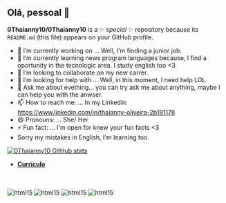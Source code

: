 
## Olá, pessoal 👋

**0Thaianny10/0Thaianny10** is a ✨ _special_ ✨ repository because its `README.md` (this file) appears on your GitHub profile.


- 🔭 I’m currently working on ... Well, I'm finding a junior job.
- 🌱 I’m currently learning news program languages because, I find a oportunity in the tecnologic area. I study english too <3
- 👯 I’m looking to collaborate on my new carrer.
- 🤔 I’m looking for help with ... Well, in this moment, I need help LOL
- 💬 Ask me about evething... you can try ask me about anything, maybe I can help you with the anwser.
- 📫 How to reach me: ... In my Linkedin: https://www.linkedin.com/in/thaianny-oliveira-2b191178
- 😄 Pronouns: ... She/ Her
- ⚡ Fun fact: ... I'm open for knew your fun facts <3
- Sorry my mistakes in English, I'm learning too.

 [![0Thaianny10 GitHub stats](https://github-readme-stats.vercel.app/api?username=0Thaianny10&show_icons=true&theme=tokyonight)](https://github.com/0Thaianny10/github-readme-stats)
</br>
- <a href="https://github.com/user-attachments/assets/3bc614e0-1f86-48d2-ab10-8213be81b41b" class="nav-link">**Currículo**</a>
</br>
<div style ="display: inline_block"><br/>
<img align="center" alt="html15" src="https://img.shields.io/badge/MySQL-00000F?style=for-the-badge&logo=mysql&logoColor=white"/>
<img align="center" alt="html15" src="https://img.shields.io/badge/C%2B%2B-00599C?style=for-the-badge&logo=c%2B%2B&logoColor=white"/>
<img align="center" alt="html15" src="https://img.shields.io/badge/Udemy-EC5252?style=for-the-badge&logo=Udemy&logoColor=white"/>
<img align="center" alt="html15" src="https://img.shields.io/badge/Microsoft_Office-D83B01?style=for-the-badge&logo=microsoft-office&logoColor=white"/>
</div>
